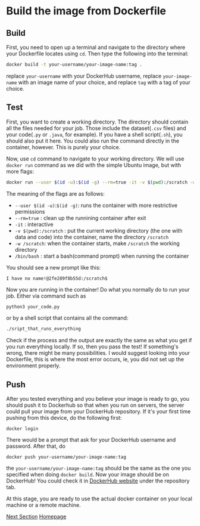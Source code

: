 
# Build the image from Dockerfile

## Build

First, you need to open up a terminal and navigate to the directory where your Dockerfile locates using `cd`. Then type the following into the terminal:
```sh
docker build -t your-username/your-image-name:tag .
```

replace `your-username` with your DockerHub username, replace `your-image-name` with an image name of your choice, and replace `tag` with a tag of your choice.

## Test

First, you want to create a working directory. The directory should contain all the files needed for your job. Those include the dataset(`.csv` files) and your code(`.py` or `.java`, for example). If you have a shell script(`.sh`), you should also put it here. You could also run the command directly in the container, however. This is purely your choice.

Now, use `cd` command to navigate to your working directory. We will use `docker run` command as we did with the simple Ubuntu image, but with more flags:
```sh
docker run --user $(id -u):$(id -g) --rm=true -it -v $(pwd):/scratch -w /scratch username/imagename:tag /bin/bash
```
The meaning of the flags are as follows:
- `--user $(id -u)`:`$(id -g)`: runs the container with more restrictive permissions
- `--rm=true` : clean up the runnining container after exit
- `-it` : interactive
- `-v $(pwd):/scratch` : put the current working directory (the one with data and code) into the container, name the directory `/scratch`
- `-w /scratch`: when the container starts, make `/scratch` the working directory
- `/bin/bash` : start a bash(command prompt) when running the container

You should see a new prompt like this:
```
I have no name!@2fe289f8b55d:/scratch$
```

Now you are running in the container! Do what you normally do to run your job. Either via command such as
```sh
python3 your_code.py
```

or by a shell script that contains all the command:
```sh
./sript_that_runs_everything
```

Check if the process and the output are exactly the same as what you get if you run everything locally. If so, then you pass the test! If something's wrong, there might be many possibilities. I would suggest looking into your Dockerfile, this is where the most error occurs, ie, you did not set up the environment properly.

## Push

After you tested everything and you believe your image is ready to go, you should push it to Dockerhub so that when you run on servers, the server could pull your image from your DockerHub repository. If it's your first time pushing from this device, do the following first:
```
docker login
```

There would be a prompt that ask for your DockerHub username and password. After that, do
```
docker push your-username/your-image-name:tag
```

the `your-username/your-image-name:tag` should be the same as the one you specified when doing `docker build`. Now your image should be on DockerHub! You could check it in [DockerHub website] under the repository tab.

At this stage, you are ready to use the actual docker container on your local machine or a remote machine.

[Next Section](use.md)
[Homepage](index.md)

[//]: # (These are reference links used in the body of this note and get stripped out when the markdown processor does its job. There is no need to format nicely because it shouldn't be seen. Thanks SO - http://stackoverflow.com/questions/4823468/store-comments-in-markdown-syntax)
   [CHTC]: <https://chtc.cs.wisc.edu/>
   [DockerHub website]: <https://hub.docker.com/>
   [Windows link]: <https://docs.docker.com/desktop/install/windows-install/>
   [Mac link]: <https://docs.docker.com/desktop/install/mac-install/>
   [Linux link]: <https://docs.docker.com/desktop/install/linux-install/>
   [Engine link]: <https://docs.docker.com/engine/install/centos/>
   [Dockerfile reference]: <https://docs.docker.com/engine/reference/builder/>
